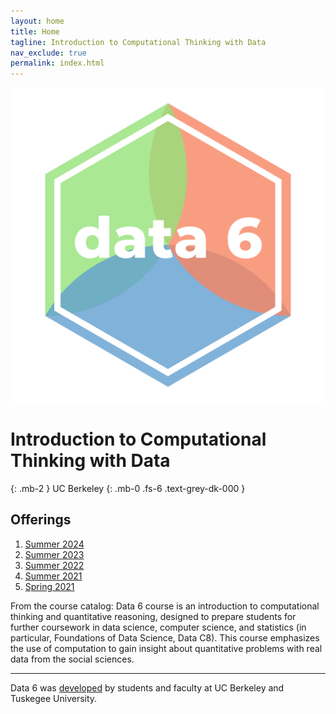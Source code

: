```yaml
---
layout: home
title: Home
tagline: Introduction to Computational Thinking with Data
nav_exclude: true
permalink: index.html
---
```


<img src="/assets/data6.png" id="logo"/>

# Introduction to Computational Thinking with Data
{: .mb-2 }
UC Berkeley
{: .mb-0 .fs-6 .text-grey-dk-000 }

## Offerings
1. [Summer 2024](https://data6.org/su24/)
2. [Summer 2023](https://data6.org/su23/)
3. [Summer 2022](http://data6.org/su22)
4. [Summer 2021](http://data6.org/su21)
5. [Spring 2021](http://data94.org)

From the course catalog: Data 6 course is an introduction to computational thinking and quantitative reasoning, designed to prepare students for further coursework in data science, computer science, and statistics (in particular, Foundations of Data Science, Data C8). This course emphasizes the use of computation to gain insight about quantitative problems with real data from the social sciences.

<hr>

Data 6 was [developed](https://data6.org/su24/syllabus/#acknowledgements-) by students and faculty at UC Berkeley and Tuskegee University.
